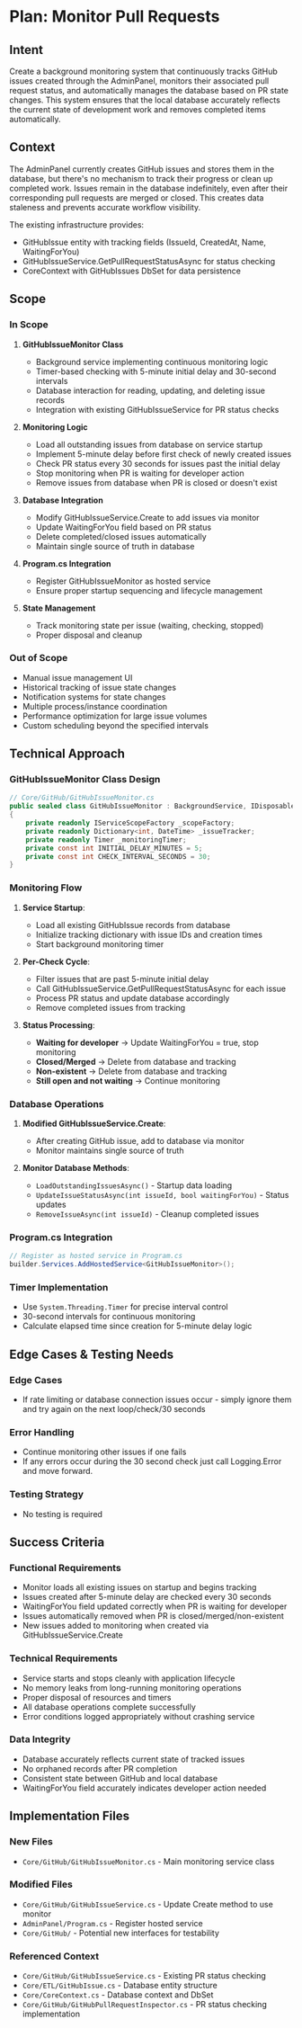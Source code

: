 # Plan: Monitor Pull Requests

## Intent

Create a background monitoring system that continuously tracks GitHub issues created through the AdminPanel, monitors their associated pull request status, and automatically manages the database based on PR state changes. This system ensures that the local database accurately reflects the current state of development work and removes completed items automatically.

## Context

The AdminPanel currently creates GitHub issues and stores them in the database, but there's no mechanism to track their progress or clean up completed work. Issues remain in the database indefinitely, even after their corresponding pull requests are merged or closed. This creates data staleness and prevents accurate workflow visibility.

The existing infrastructure provides:
- GitHubIssue entity with tracking fields (IssueId, CreatedAt, Name, WaitingForYou)
- GitHubIssueService.GetPullRequestStatusAsync for status checking
- CoreContext with GitHubIssues DbSet for data persistence

## Scope

### In Scope

1. **GitHubIssueMonitor Class**
   - Background service implementing continuous monitoring logic
   - Timer-based checking with 5-minute initial delay and 30-second intervals
   - Database interaction for reading, updating, and deleting issue records
   - Integration with existing GitHubIssueService for PR status checks

2. **Monitoring Logic**
   - Load all outstanding issues from database on service startup
   - Implement 5-minute delay before first check of newly created issues
   - Check PR status every 30 seconds for issues past the initial delay
   - Stop monitoring when PR is waiting for developer action
   - Remove issues from database when PR is closed or doesn't exist

3. **Database Integration**
   - Modify GitHubIssueService.Create to add issues via monitor
   - Update WaitingForYou field based on PR status
   - Delete completed/closed issues automatically
   - Maintain single source of truth in database

4. **Program.cs Integration**
   - Register GitHubIssueMonitor as hosted service
   - Ensure proper startup sequencing and lifecycle management

5. **State Management**
   - Track monitoring state per issue (waiting, checking, stopped)
   - Proper disposal and cleanup

### Out of Scope

- Manual issue management UI
- Historical tracking of issue state changes
- Notification systems for state changes
- Multiple process/instance coordination
- Performance optimization for large issue volumes
- Custom scheduling beyond the specified intervals


## Technical Approach

### GitHubIssueMonitor Class Design

```csharp
// Core/GitHub/GitHubIssueMonitor.cs
public sealed class GitHubIssueMonitor : BackgroundService, IDisposable
{
    private readonly IServiceScopeFactory _scopeFactory;
    private readonly Dictionary<int, DateTime> _issueTracker;
    private readonly Timer _monitoringTimer;
    private const int INITIAL_DELAY_MINUTES = 5;
    private const int CHECK_INTERVAL_SECONDS = 30;
}
```

### Monitoring Flow

1. **Service Startup**:
   - Load all existing GitHubIssue records from database
   - Initialize tracking dictionary with issue IDs and creation times
   - Start background monitoring timer

2. **Per-Check Cycle**:
   - Filter issues that are past 5-minute initial delay
   - Call GitHubIssueService.GetPullRequestStatusAsync for each issue
   - Process PR status and update database accordingly
   - Remove completed issues from tracking

3. **Status Processing**:
   - **Waiting for developer** → Update WaitingForYou = true, stop monitoring
   - **Closed/Merged** → Delete from database and tracking
   - **Non-existent** → Delete from database and tracking
   - **Still open and not waiting** → Continue monitoring

### Database Operations

1. **Modified GitHubIssueService.Create**:
   - After creating GitHub issue, add to database via monitor
   - Monitor maintains single source of truth

2. **Monitor Database Methods**:
   - `LoadOutstandingIssuesAsync()` - Startup data loading
   - `UpdateIssueStatusAsync(int issueId, bool waitingForYou)` - Status updates
   - `RemoveIssueAsync(int issueId)` - Cleanup completed issues

### Program.cs Integration

```csharp
// Register as hosted service in Program.cs
builder.Services.AddHostedService<GitHubIssueMonitor>();
```

### Timer Implementation

- Use `System.Threading.Timer` for precise interval control
- 30-second intervals for continuous monitoring
- Calculate elapsed time since creation for 5-minute delay logic

## Edge Cases & Testing Needs

### Edge Cases
- If rate limiting or database connection issues occur - simply ignore them and try again on the next loop/check/30 seconds

### Error Handling
- Continue monitoring other issues if one fails
- If any errors occur during the 30 second check just call Logging.Error and move forward.

### Testing Strategy
- No testing is required

## Success Criteria

### Functional Requirements
- Monitor loads all existing issues on startup and begins tracking
- Issues created after 5-minute delay are checked every 30 seconds
- WaitingForYou field updated correctly when PR is waiting for developer
- Issues automatically removed when PR is closed/merged/non-existent
- New issues added to monitoring when created via GitHubIssueService.Create

### Technical Requirements
- Service starts and stops cleanly with application lifecycle
- No memory leaks from long-running monitoring operations
- Proper disposal of resources and timers
- All database operations complete successfully
- Error conditions logged appropriately without crashing service

### Data Integrity
- Database accurately reflects current state of tracked issues
- No orphaned records after PR completion
- Consistent state between GitHub and local database
- WaitingForYou field accurately indicates developer action needed

## Implementation Files

### New Files
- `Core/GitHub/GitHubIssueMonitor.cs` - Main monitoring service class

### Modified Files
- `Core/GitHub/GitHubIssueService.cs` - Update Create method to use monitor
- `AdminPanel/Program.cs` - Register hosted service
- `Core/GitHub/` - Potential new interfaces for testability

### Referenced Context
- `Core/GitHub/GitHubIssueService.cs` - Existing PR status checking
- `Core/ETL/GitHubIssue.cs` - Database entity structure
- `Core/CoreContext.cs` - Database context and DbSet
- `Core/GitHub/GitHubPullRequestInspector.cs` - PR status checking implementation
